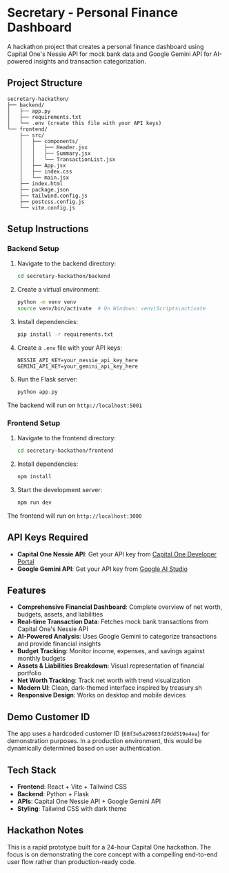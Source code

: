 # Secretary - Personal Finance Dashboard

A hackathon project that creates a personal finance dashboard using Capital One's Nessie API for mock bank data and Google Gemini API for AI-powered insights and transaction categorization.

## Project Structure

```
secretary-hackathon/
├── backend/
│   ├── app.py
│   ├── requirements.txt
│   └── .env (create this file with your API keys)
└── frontend/
    ├── src/
    │   ├── components/
    │   │   ├── Header.jsx
    │   │   ├── Summary.jsx
    │   │   └── TransactionList.jsx
    │   ├── App.jsx
    │   ├── index.css
    │   └── main.jsx
    ├── index.html
    ├── package.json
    ├── tailwind.config.js
    ├── postcss.config.js
    └── vite.config.js
```

## Setup Instructions

### Backend Setup

1. Navigate to the backend directory:
   ```bash
   cd secretary-hackathon/backend
   ```

2. Create a virtual environment:
   ```bash
   python -m venv venv
   source venv/bin/activate  # On Windows: venv\Scripts\activate
   ```

3. Install dependencies:
   ```bash
   pip install -r requirements.txt
   ```

4. Create a `.env` file with your API keys:
   ```
   NESSIE_API_KEY=your_nessie_api_key_here
   GEMINI_API_KEY=your_gemini_api_key_here
   ```

5. Run the Flask server:
   ```bash
   python app.py
   ```

The backend will run on `http://localhost:5001`

### Frontend Setup

1. Navigate to the frontend directory:
   ```bash
   cd secretary-hackathon/frontend
   ```

2. Install dependencies:
   ```bash
   npm install
   ```

3. Start the development server:
   ```bash
   npm run dev
   ```

The frontend will run on `http://localhost:3000`

## API Keys Required

- **Capital One Nessie API**: Get your API key from [Capital One Developer Portal](https://developer.capitalone.com/)
- **Google Gemini API**: Get your API key from [Google AI Studio](https://makersuite.google.com/app/apikey)

## Features

- **Comprehensive Financial Dashboard**: Complete overview of net worth, budgets, assets, and liabilities
- **Real-time Transaction Data**: Fetches mock bank transactions from Capital One's Nessie API
- **AI-Powered Analysis**: Uses Google Gemini to categorize transactions and provide financial insights
- **Budget Tracking**: Monitor income, expenses, and savings against monthly budgets
- **Assets & Liabilities Breakdown**: Visual representation of financial portfolio
- **Net Worth Tracking**: Track net worth with trend visualization
- **Modern UI**: Clean, dark-themed interface inspired by treasury.sh
- **Responsive Design**: Works on desktop and mobile devices

## Demo Customer ID

The app uses a hardcoded customer ID (`68f3e5a29683f20dd519e4ea`) for demonstration purposes. In a production environment, this would be dynamically determined based on user authentication.

## Tech Stack

- **Frontend**: React + Vite + Tailwind CSS
- **Backend**: Python + Flask
- **APIs**: Capital One Nessie API + Google Gemini API
- **Styling**: Tailwind CSS with dark theme

## Hackathon Notes

This is a rapid prototype built for a 24-hour Capital One hackathon. The focus is on demonstrating the core concept with a compelling end-to-end user flow rather than production-ready code.
